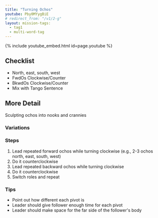 ```yaml
---
title: "Turning Ochos"
youtube: Pby0MYygBiE
# redirect_from: "/v1/2-g"
layout: mission-tags:
  - tag1
  - multi-word-tag
---
```


{% include youtube_embed.html id=page.youtube %}

## Checklist

* North, east, south, west
* FwdOs Clockwise/Counter
* BkwdOs Clockwise/Counter
* Mix with Tango Sentence  

## More Detail

Sculpting ochos into nooks and crannies

### Variations

### Steps

1. Lead repeated forward ochos while turning clockwise (e.g., 2-3 ochos north, east, south, west)
2. Do it counterclockwise
3. Lead repeated backward ochos while turning clockwise
4. Do it counterclockwise
5. Switch roles and repeat

### Tips

* Point out how different each pivot is
* Leader should give follower enough time for each pivot
* Leader should make space for the far side of the follower's body

